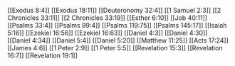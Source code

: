 [[Exodus 8:4]]
[[Exodus 18:11]]
[[Deuteronomy 32:4]]
[[1 Samuel 2:3]]
[[2 Chronicles 33:11]]
[[2 Chronicles 33:19]]
[[Esther 6:10]]
[[Job 40:11]]
[[Psalms 33:4]]
[[Psalms 99:4]]
[[Psalms 119:75]]
[[Psalms 145:17]]
[[Isaiah 5:16]]
[[Ezekiel 16:56]]
[[Ezekiel 16:63]]
[[Daniel 4:3]]
[[Daniel 4:30]]
[[Daniel 4:34]]
[[Daniel 5:4]]
[[Daniel 5:20]]
[[Matthew 11:25]]
[[Acts 17:24]]
[[James 4:6]]
[[1 Peter 2:9]]
[[1 Peter 5:5]]
[[Revelation 15:3]]
[[Revelation 16:7]]
[[Revelation 19:1]]
